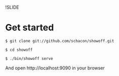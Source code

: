 !SLIDE

# Get started #

    $ git clone git://github.com/schacon/showoff.git

    $ cd showoff

    $ ./bin/showoff serve

And open http://localhost:9090 in your browser